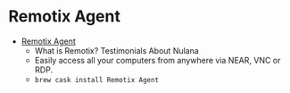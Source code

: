 # Remotix Agent
- [Remotix Agent](https://remotixcloud.com/)
  -  What is Remotix? Testimonials About Nulana
  - Easily access all your computers from anywhere via NEAR, VNC or RDP.
  - `brew cask install Remotix Agent`
